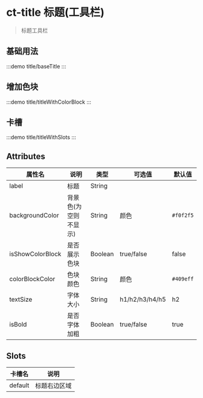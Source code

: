 # ct-title 标题(工具栏)
> 标题工具栏

## 基础用法
:::demo
title/baseTitle
:::

## 增加色块
:::demo
title/titleWithColorBlock
:::


## 卡槽
:::demo
title/titleWithSlots
:::

## Attributes

| 属性名       | 说明           | 类型      | 可选值                           | 默认值  |
| ------------ | -------------- | --------- | -------------------------------- | ------- |
label | 标题 | String |    |
backgroundColor | 背景色(为空则不显示) | String | 颜色 | `#f0f2f5`
isShowColorBlock | 是否展示色块 | Boolean | true/false | false
colorBlockColor | 色块颜色 | String | 颜色 | `#409eff`
textSize| 字体大小|String | h1/h2/h3/h4/h5 | h2
isBold| 是否字体加粗| Boolean | true/false | true

## Slots
| 卡槽名 |  说明
| ------ | ------- |
| default | 标题右边区域
